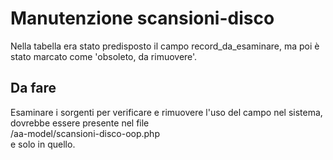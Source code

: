 # Manutenzione scansioni-disco

Nella tabella era stato predisposto il campo record_da_esaminare, ma poi è stato marcato
come 'obsoleto, da rimuovere'.

## Da fare
Esaminare i sorgenti per verificare e rimuovere l'uso del campo nel sistema,
dovrebbe essere presente nel file  
/aa-model/scansioni-disco-oop.php  
e solo in quello.
